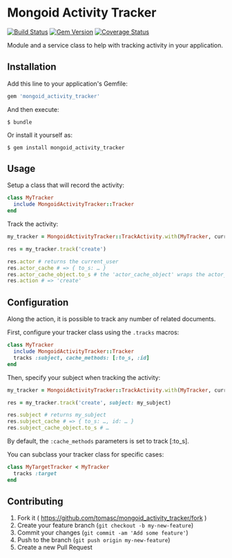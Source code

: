 # Mongoid Activity Tracker

[![Build Status](https://travis-ci.org/tomasc/mongoid_activity_tracker.svg)](https://travis-ci.org/tomasc/mongoid_activity_tracker) [![Gem Version](https://badge.fury.io/rb/mongoid_activity_tracker.svg)](http://badge.fury.io/rb/mongoid_activity_tracker) [![Coverage Status](https://img.shields.io/coveralls/tomasc/mongoid_activity_tracker.svg)](https://coveralls.io/r/tomasc/mongoid_activity_tracker)

Module and a service class to help with tracking activity in your application.

## Installation

Add this line to your application's Gemfile:

```Ruby
gem 'mongoid_activity_tracker'
```

And then execute:

```
$ bundle
```

Or install it yourself as:

```
$ gem install mongoid_activity_tracker
```

## Usage

Setup a class that will record the activity:

```Ruby
class MyTracker
  include MongoidActivityTracker::Tracker
end
```

Track the activity:

```Ruby
my_tracker = MongoidActivityTracker::TrackActivity.with(MyTracker, current_user)

res = my_tracker.track('create')

res.actor # returns the current_user
res.actor_cache # => { to_s: … }
res.actor_cache_object.to_s # the 'actor_cache_object' wraps the actor_cache hash into an OpenStruct
res.action # => 'create'
```

## Configuration

Along the action, it is possible to track any number of related documents.

First, configure your tracker class using the `.tracks` macros:

```Ruby
class MyTracker
  include MongoidActivityTracker::Tracker
  tracks :subject, cache_methods: [:to_s, :id]
end
```

Then, specify your subject when tracking the activity:

```Ruby
my_tracker = MongoidActivityTracker::TrackActivity.with(MyTracker, current_user)

res = my_tracker.track('create', subject: my_subject)

res.subject # returns my_subject
res.subject_cache # => { to_s: …, id: … }
res.subject_cache_object.to_s # …
```

By default, the `:cache_methods` parameters is set to track [:to_s].

You can subclass your tracker  class for specific cases:

```Ruby
class MyTargetTracker < MyTracker
  tracks :target
end
```

## Contributing

1. Fork it ( https://github.com/tomasc/mongoid_activity_tracker/fork )
2. Create your feature branch (`git checkout -b my-new-feature`)
3. Commit your changes (`git commit -am 'Add some feature'`)
4. Push to the branch (`git push origin my-new-feature`)
5. Create a new Pull Request
